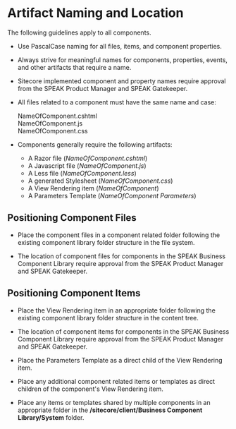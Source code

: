 # Artifact Naming and Location #

The following guidelines apply to all components.

- Use PascalCase naming for all files, items, and component properties.

- Always strive for meaningful names for components, properties, events, and other artifacts that require a name.

- Sitecore implemented component and property names require approval from the SPEAK Product Manager and SPEAK Gatekeeper.

- All files related to a component must have the same name and case:

    NameOfComponent.cshtml  
    NameOfComponent.js  
    NameOfComponent.css

- Components generally require the following artifacts:

    + A Razor file (*NameOfComponent.cshtml*)  
    + A Javascript file (*NameOfComponent.js*)
    + A Less file (*NameOfComponent.less*)
    + A generated Stylesheet (*NameOfComponent.css*)
    + A View Rendering item (*NameOfComponent*)
    + A Parameters Template (*NameOfComponent Parameters*)    

## Positioning Component Files ##

- Place the component files in a component related folder following the existing component library folder structure in the file system.

- The location of component files for components in the SPEAK Business Component Library require approval from the SPEAK Product Manager and SPEAK Gatekeeper.

## Positioning Component Items ##

- Place the View Rendering item in an appropriate folder following the existing component library folder structure in the content tree.

- The location of component items for components in the SPEAK Business Component Library require approval from the SPEAK Product Manager and SPEAK Gatekeeper.

- Place the Parameters Template as a direct child of the View Rendering item.

- Place any additional component related items or templates as direct children of the component's View Rendering item.

- Place any items or templates shared by multiple components in an appropriate folder in the **/sitecore/client/Business Component Library/System** folder.

